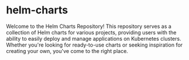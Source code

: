 # helm-charts

Welcome to the Helm Charts Repository! This repository serves as a collection of Helm charts for various projects, providing users with the ability to easily deploy and manage applications on Kubernetes clusters. Whether you're looking for ready-to-use charts or seeking inspiration for creating your own, you've come to the right place.
